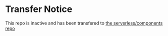 # Transfer Notice
This repo is inactive and has been transfered to [the serverless/components repo](https://github.com/serverless/components)

